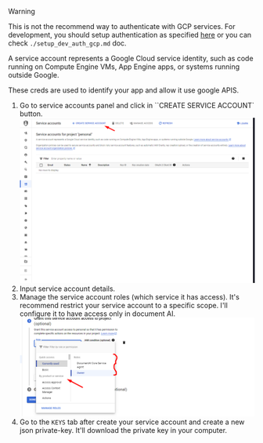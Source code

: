 > [!WARNING]
> This is not the recommend way to authenticate with GCP services. For development, you should setup authentication as specified [here](https://cloud.google.com/document-ai/docs/setup#auth) or you can check `./setup_dev_auth_gcp.md` doc. 

A service account represents a Google Cloud service identity, such as code running on Compute Engine VMs, App Engine apps, or systems running outside Google.

These creds are used to identify your app and allow it use google APIS. 

1. Go to service accounts panel and click in ``CREATE SERVICE ACCOUNT` button.
   ![create service account](/docs/assets/create_service_account/image_1.png)
2. Input service account details.
3. Manage the service account roles (which service it has access). It's recommend restrict your service account to a specific scope. I'll configure it to have access only in document AI.
    ![create service account](/docs/assets/create_service_account/image_2.png)
4. Go to the `KEYS` tab after create your service account and create a new json private-key. It'll download the private key in your computer.


